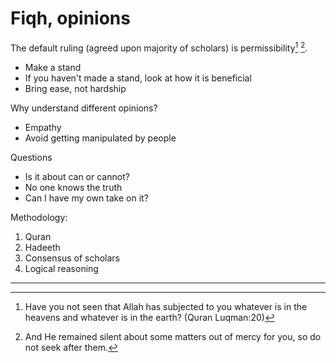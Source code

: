 # Fiqh, opinions

The default ruling (agreed upon majority of scholars) is permissibility[^subjected] [^silent].

* Make a stand
* If you haven't made a stand, look at how it is beneficial
* Bring ease, not hardship

Why understand different opinions?
* Empathy
* Avoid getting manipulated by people

Questions
* Is it about can or cannot?
* No one knows the truth
* Can I have my own take on it?

Methodology:
1. Quran
2. Hadeeth
3. Consensus of scholars
4. Logical reasoning

---

[^subjected]: Have you not seen that Allah has subjected to you whatever is in the heavens and whatever is in the earth? (Quran Luqman:20)

[^silent]: And He remained silent about some matters out of mercy for you, so do not seek after them.
